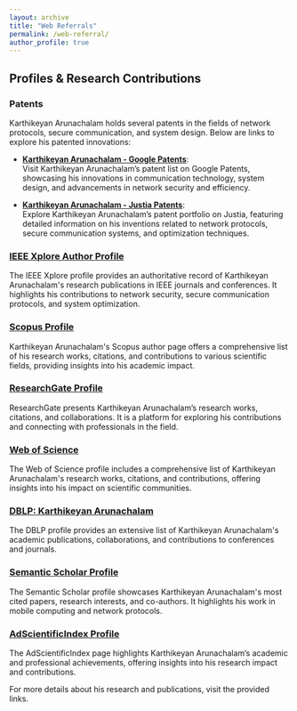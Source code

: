 ```yaml
---
layout: archive
title: "Web Referrals"
permalink: /web-referral/
author_profile: true
---
```


## Profiles & Research Contributions

### Patents
Karthikeyan Arunachalam holds several patents in the fields of network protocols, secure communication, and system design. Below are links to explore his patented innovations:

- **[Karthikeyan Arunachalam - Google Patents](https://patents.google.com/?inventor=Karthikeyan+ARUNACHALAM)**:  
Visit Karthikeyan Arunachalam’s patent list on Google Patents, showcasing his innovations in communication technology, system design, and advancements in network security and efficiency.

- **[Karthikeyan Arunachalam - Justia Patents](https://patents.justia.com/inventor/karthikeyan-arunachalam)**:  
Explore Karthikeyan Arunachalam’s patent portfolio on Justia, featuring detailed information on his inventions related to network protocols, secure communication systems, and optimization techniques.

### [IEEE Xplore Author Profile](https://ieeexplore.ieee.org/author/37086397373)
The IEEE Xplore profile provides an authoritative record of Karthikeyan Arunachalam's research publications in IEEE journals and conferences. It highlights his contributions to network security, secure communication protocols, and system optimization.

### [Scopus Profile](https://www.scopus.com/authid/detail.uri?authorId=57202739171)
Karthikeyan Arunachalam's Scopus author page offers a comprehensive list of his research works, citations, and contributions to various scientific fields, providing insights into his academic impact.

### [ResearchGate Profile](https://www.researchgate.net/profile/Karthikeyan-Arunachalam-2)
ResearchGate presents Karthikeyan Arunachalam’s research works, citations, and collaborations. It is a platform for exploring his contributions and connecting with professionals in the field.

### [Web of Science](https://www.webofscience.com/wos/author/record/AAD-3081-2020)
The Web of Science profile includes a comprehensive list of Karthikeyan Arunachalam's research works, citations, and contributions, offering insights into his impact on scientific communities.

### [DBLP: Karthikeyan Arunachalam](https://dblp.org/pid/221/0362.html)
The DBLP profile provides an extensive list of Karthikeyan Arunachalam's academic publications, collaborations, and contributions to conferences and journals.

### [Semantic Scholar Profile](https://www.semanticscholar.org/author/Karthikeyan-Arunachalam/50813997)
The Semantic Scholar profile showcases Karthikeyan Arunachalam's most cited papers, research interests, and co-authors. It highlights his work in mobile computing and network protocols.

### [AdScientificIndex Profile](https://www.adscientificindex.com/scientist/karthikeyan-arunachalam/4597477)
The AdScientificIndex page highlights Karthikeyan Arunachalam’s academic and professional achievements, offering insights into his research impact and contributions.

For more details about his research and publications, visit the provided links.
